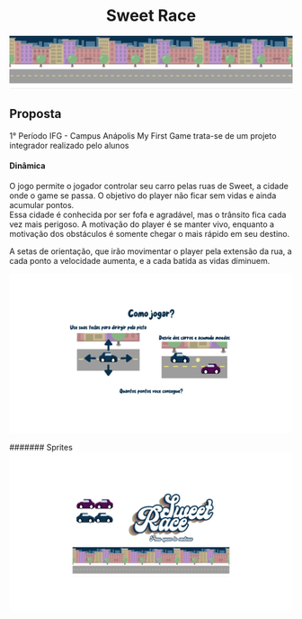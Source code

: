 <h1 align="center"> Sweet Race </h1>

![](https://github.com/mxtqn/Sweet_Race/blob/main/media/BackGround.png?raw=true)

## Proposta 
1° Período IFG - Campus Anápolis
My First Game trata-se de um projeto integrador realizado pelo alunos

#### Dinâmica

  O jogo permite o jogador controlar seu carro pelas ruas de Sweet, a cidade onde o game se passa. O objetivo do player não ficar sem vidas e ainda acumular pontos.  
  Essa cidade é conhecida por ser fofa e agradável, mas o trânsito fica cada vez mais perigoso. A motivação do player é se manter vivo,  enquanto a motivação dos obstáculos é somente chegar o mais rápido em seu destino.

A setas de orientação, que irão movimentar o player pela extensão da rua, a cada ponto a velocidade aumenta, e a cada batida as vidas diminuem.

![](https://github.com/mxtqn/Sweet_Race/blob/main/media/ComoJogar.png?raw=true)

####### Sprites
![](https://github.com/mxtqn/Sweet_Race/blob/main/media/Sprites.png?raw=true)
